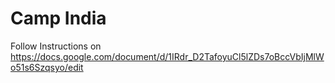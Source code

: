 # Camp India

Follow Instructions on https://docs.google.com/document/d/1IRdr_D2TafoyuCl5lZDs7oBccVbIjMlWo51s6Szqsyo/edit